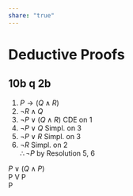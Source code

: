 ```yaml
---  
share: "true"  
---  
```

# Deductive Proofs  
  
  
## 10b q 2b  
  
1. $P \rightarrow (Q \land R)$  
2. $\lnot R \land Q$  
3. $\lnot P \lor (Q \land R)$ CDE on 1  
4. $\lnot P \lor Q$ Simpl. on 3  
5. $\lnot P \lor R$ Simpl. on 3  
6. $\lnot R$ Simpl. on 2  
$\therefore \lnot P$ by Resolution 5, 6   
  
  
$P \lor (Q \land P)$  
P V P  
P  
